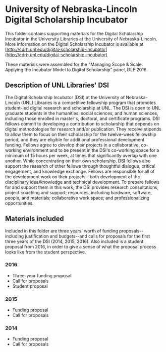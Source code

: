 # University of Nebraska-Lincoln Digital Scholarship Incubator
This folder contains supporting materials for the Digital Scholarship Incubator in the University Libraries at the University of Nebraska-Lincoln. More information on the Digital Scholarship Incubator is available at [http://cdrh.unl.edu/digital-scholarship-incubator](http://cdrh.unl.edu/digital-scholarship-incubator)

These materials were assembled for the "Managing Scope & Scale: Applying the Incubator Model to Digital Scholarship" panel, DLF 2016.

## Description of UNL Libraries' DSI
The Digital Scholarship Incubator (DSI) at the University of Nebraska-Lincoln (UNL) Libraries is a competitive fellowship program that promotes student-led digital research and scholarship at UNL. The DSI is open to UNL graduate students in the humanities, social sciences, and human sciences, including those enrolled in master's, doctoral, and certificate programs. DSI fellows commit to developing a contribution to scholarship that depends on digital methodologies for research and/or publication. They receive stipends to allow them to focus on their scholarship for the twelve-week fellowship period, and they are eligible for additional professional development funding. Fellows agree to develop their projects in a collaborative, co-working environment and to be present in the DSI's co-working space for a minimum of 15 hours per week, at times that significantly overlap with one another. While concentrating on their own scholarship, DSI fellows also support the research of other fellows through thoughtful dialogue, critical engagement, and knowledge exchange. Fellows are responsible for all of the development work on their projects—both development of the disciplinary idea/knowledge and technical development. To prepare fellows for and support them in this work, the DSI provides research consultations; project coaching and support; resources, including hardware, software, people, and materials; collaborative work space; and professionalizing opportunities.

## Materials included
Included in this folder are three years' worth of funding proposals--including justification and budgets--and calls for proposals for the first three years of the DSI (2014, 2015, 2016). Also included is a student proposal from 2016, in order to give a sense of what the proposal process looks like from the student perspective.
### 2016
* Three-year funding proposal
* Call for proposals
* Student proposal

### 2015
* Funding proposal
* Call for proposals

### 2014
* Funding proposal
* Call for proposals
